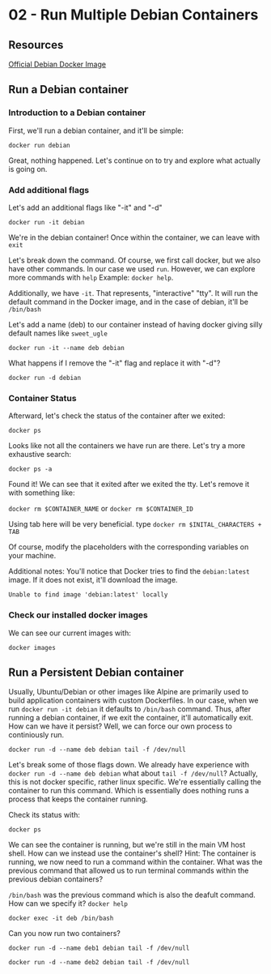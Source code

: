 # 02 - Run Multiple Debian Containers 

## Resources
[Official Debian Docker Image](https://hub.docker.com/_/debian)

## Run a Debian container

### Introduction to a Debian container
First, we'll run a debian container, and it'll be simple:

```docker run debian```

Great, nothing happened. Let's continue on to try and explore what actually is going on.

### Add additional flags
Let's add an additional flags like "-it" and "-d"

```docker run -it debian```

We're in the debian container! Once within the container, we can leave with `exit`

Let's break down the command. Of course, we first call docker, but we also have other commands. In our case we used `run`.
However, we can explore more commands with `help` Example: `docker help`.

Additionally, we have `-it`. That represents, "interactive" "tty". It will run the default command in the Docker image, and in the case of debian, it'll be `/bin/bash`

Let's add a name (deb) to our container instead of having docker giving silly default names like `sweet_ugle`

```docker run -it --name deb debian```

What happens if I remove the "-it" flag and replace it with "-d"?

```docker run -d debian```

### Container Status
Afterward, let's check the status of the container after we exited:

```docker ps```

Looks like not all the containers we have run are there. Let's try a more exhaustive search:

```docker ps -a```

Found it! We can see that it exited after we exited the tty. Let's remove it with something like:

```docker rm $CONTAINER_NAME```
or
```docker rm $CONTAINER_ID```

Using tab here will be very beneficial. type `docker rm $INITAL_CHARACTERS + TAB`

Of course, modify the placeholders with the corresponding variables on your machine.

Additional notes:
You'll notice that Docker tries to find the `debian:latest` image. If it does not exist, it'll download the image.

```Unable to find image 'debian:latest' locally```

### Check our installed docker images
We can see our current images with:

```docker images```

## Run a Persistent Debian container
Usually, Ubuntu/Debian or other images like Alpine are primarily used to build application containers with custom Dockerfiles.
In our case, when we run `docker run -it debian` it defaults to `/bin/bash` command.
Thus, after running a debian container, if we exit the container, it'll automatically exit. How can we have it persist?
Well, we can force our own process to continiously run. 

```docker run -d --name deb debian tail -f /dev/null```

Let's break some of those flags down. We already have experience with `docker run -d --name deb debian` what about `tail -f /dev/null`?
Actually, this is not docker specific, rather linux specific. We're essentially calling the container to run this command. Which is essentially does nothing runs a process that keeps the container running.

Check its status with:

```docker ps```

We can see the container is running, but we're still in the main VM host shell. How can we instead use the container's shell?
Hint: The container is running, we now need to run a command within the container. What was the previous command that allowed us to run terminal commands within the previous debian containers?

`/bin/bash` was the previous command which is also the deafult command. How can we specify it? `docker help`

```docker exec -it deb /bin/bash```

Can you now run two containers?

```docker run -d --name deb1 debian tail -f /dev/null```

```docker run -d --name deb2 debian tail -f /dev/null```

